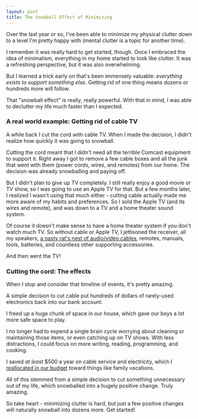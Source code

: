 ```yaml
---
layout: post
title: The Snowball Effect of Minimizing
---
```

Over the last year or so, I've been able to minimize my physical clutter down to a level I'm pretty happy with (mental clutter is a topic for another time).

I remember it was really hard to get started, though. Once I embraced the idea of minimalism, everything in my home started to look like clutter. It was a refreshing perspective, but it was also overwhelming. 

But I learned a trick early on that's been immensely valuable: *everything exists to support something else*. Getting rid of one thing means dozens or hundreds more will follow.

That "snowball effect" is really, really powerful. With that in mind, I was able to declutter my life much faster than I expected.

### A real world example: Getting rid of cable TV

A while back I cut the cord with cable TV. When I made the decision, I didn't realize how quickly it was going to snowball.

Cutting the cord meant that I didn't need all the terrible Comcast equipment to support it. Right away I got to remove a few cable boxes and all the junk that went with them (power cords, wires, and remotes) from our home. The decision was already snowballing and paying off.

But I didn't plan to give up TV completely. I still really enjoy a good movie or TV show, so I was going to use an Apple TV for that. But a few months later, I realized I wasn't using that much either - cutting cable actually made me more aware of my habits and preferences. So I sold the Apple TV (and its wires and remote), and was down to a TV and a home theater sound system.

Of course it doesn't make sense to have a home theater system if you don't watch much TV. So without cable or Apple TV, I jettisoned the receiver, all my speakers, [a nasty rat's nest of audio/video cables](https://www.google.com/search?q=rat%27s+nest+home+theater&espv=2&source=lnms&tbm=isch&sa=X&ei=xAfpU5CTJ5OjyQSvlIGQBw&ved=0CAcQ_AUoAg&biw=1280&bih=1319), remotes, manuals, tools, batteries, and countless other supporting accessories.

And then went the TV!

### Cutting the cord: The effects

When I stop and consider that timeline of events, it's pretty amazing. 

A simple decision to cut cable put hundreds of dollars of rarely-used electronics back into our bank account. 

I freed up a huge chunk of space in our house, which gave our boys a lot more safe space to play. 

I no longer had to expend a single brain cycle worrying about cleaning or maintaining those items, or even catching up on TV shows. With less distractions, I could focus on more writing, reading, programming, and cooking.

I saved *at least* $500 a year on cable service and electricity, which I [reallocated in our budget](http://dankim.org/2014/02/07/i-finally-figured-out-budgeting.html) toward things like family vacations.

All of this stemmed from a simple decision to cut something unnecessary out of my life, which snowballed into a hugely positive change. Truly amazing.

So take heart - minimizing clutter is hard, but just a few positive changes will naturally snowball into dozens more. Get started!